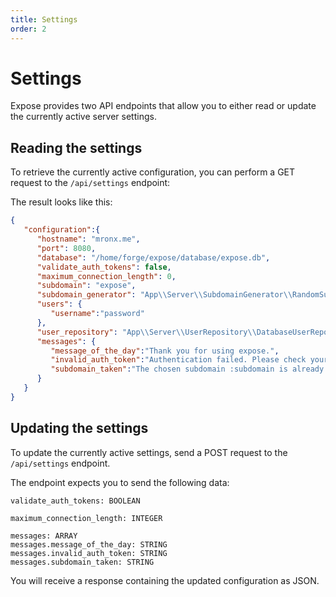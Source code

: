 ```yaml
---
title: Settings
order: 2
---
```


# Settings

Expose provides two API endpoints that allow you to either read or update the currently active server settings.

## Reading the settings

To retrieve the currently active configuration, you can perform a GET request to the `/api/settings` endpoint:

The result looks like this:

```json
{
   "configuration":{
      "hostname": "mronx.me",
      "port": 8080,
      "database": "/home/forge/expose/database/expose.db",
      "validate_auth_tokens": false,
      "maximum_connection_length": 0,
      "subdomain": "expose",
      "subdomain_generator": "App\\Server\\SubdomainGenerator\\RandomSubdomainGenerator",
      "users": {
         "username":"password"
      },
      "user_repository": "App\\Server\\UserRepository\\DatabaseUserRepository",
      "messages": {
         "message_of_the_day":"Thank you for using expose.",
         "invalid_auth_token":"Authentication failed. Please check your authentication token and try again.",
         "subdomain_taken":"The chosen subdomain :subdomain is already taken. Please choose a different subdomain."
      }
   }
}
```

## Updating the settings

To update the currently active settings, send a POST request to the `/api/settings` endpoint.

The endpoint expects you to send the following data:

```
validate_auth_tokens: BOOLEAN

maximum_connection_length: INTEGER

messages: ARRAY
messages.message_of_the_day: STRING
messages.invalid_auth_token: STRING
messages.subdomain_taken: STRING
```

You will receive a response containing the updated configuration as JSON.
